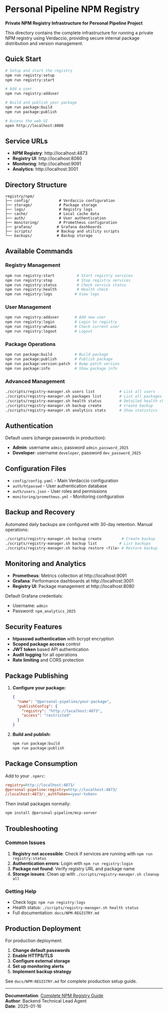 # Personal Pipeline NPM Registry

**Private NPM Registry Infrastructure for Personal Pipeline Project**

This directory contains the complete infrastructure for running a private NPM registry using Verdaccio, providing secure internal package distribution and version management.

## Quick Start

```bash
# Setup and start the registry
npm run registry:setup
npm run registry:start

# Add a user
npm run registry:adduser

# Build and publish your package
npm run package:build
npm run package:publish

# Access the web UI
open http://localhost:8080
```

## Service URLs

- **NPM Registry**: http://localhost:4873
- **Registry UI**: http://localhost:8080  
- **Monitoring**: http://localhost:9091
- **Analytics**: http://localhost:3001

## Directory Structure

```
registry/npm/
├── config/             # Verdaccio configuration
├── storage/            # Package storage
├── logs/               # Registry logs
├── cache/              # Local cache data
├── auth/               # User authentication
├── monitoring/         # Prometheus configuration
├── grafana/           # Grafana dashboards
├── scripts/           # Backup and utility scripts
└── backups/           # Backup storage
```

## Available Commands

### Registry Management
```bash
npm run registry:start          # Start registry services
npm run registry:stop           # Stop registry services
npm run registry:status         # Check service status
npm run registry:health         # Health check
npm run registry:logs          # View logs
```

### User Management
```bash
npm run registry:adduser       # Add new user
npm run registry:login         # Login to registry
npm run registry:whoami        # Check current user
npm run registry:logout        # Logout
```

### Package Operations
```bash
npm run package:build          # Build package
npm run package:publish        # Publish package
npm run package:version:patch  # Bump patch version
npm run package:info           # Show package info
```

### Advanced Management
```bash
./scripts/registry-manager.sh users list           # List all users
./scripts/registry-manager.sh packages list        # List all packages
./scripts/registry-manager.sh health status        # Detailed health check
./scripts/registry-manager.sh backup create        # Create backup
./scripts/registry-manager.sh analytics stats      # Show statistics
```

## Authentication

Default users (change passwords in production):
- **Admin**: username `admin`, password `admin_password_2025`
- **Developer**: username `developer`, password `dev_password_2025`

## Configuration Files

- `config/config.yaml` - Main Verdaccio configuration
- `auth/htpasswd` - User authentication database
- `auth/users.json` - User roles and permissions
- `monitoring/prometheus.yml` - Monitoring configuration

## Backup and Recovery

Automated daily backups are configured with 30-day retention. Manual operations:

```bash
./scripts/registry-manager.sh backup create         # Create backup
./scripts/registry-manager.sh backup list          # List backups
./scripts/registry-manager.sh backup restore <file> # Restore backup
```

## Monitoring and Analytics

- **Prometheus**: Metrics collection at http://localhost:9091
- **Grafana**: Performance dashboards at http://localhost:3001
- **Registry UI**: Package management at http://localhost:8080

Default Grafana credentials:
- Username: `admin`
- Password: `npm_analytics_2025`

## Security Features

- **htpasswd authentication** with bcrypt encryption
- **Scoped package access** control
- **JWT token** based API authentication  
- **Audit logging** for all operations
- **Rate limiting** and CORS protection

## Package Publishing

1. **Configure your package:**
   ```json
   {
     "name": "@personal-pipeline/your-package",
     "publishConfig": {
       "registry": "http://localhost:4873",
       "access": "restricted"
     }
   }
   ```

2. **Build and publish:**
   ```bash
   npm run package:build
   npm run package:publish
   ```

## Package Consumption

Add to your `.npmrc`:
```ini
registry=http://localhost:4873/
@personal-pipeline:registry=http://localhost:4873/
//localhost:4873/:_authToken=<your-token>
```

Then install packages normally:
```bash
npm install @personal-pipeline/mcp-server
```

## Troubleshooting

### Common Issues

1. **Registry not accessible**: Check if services are running with `npm run registry:status`
2. **Authentication errors**: Login with `npm run registry:login`
3. **Package not found**: Verify registry URL and package name
4. **Storage issues**: Clean up with `./scripts/registry-manager.sh cleanup all`

### Getting Help

- Check logs: `npm run registry:logs`
- Health status: `./scripts/registry-manager.sh health status`
- Full documentation: `docs/NPM-REGISTRY.md`

## Production Deployment

For production deployment:

1. **Change default passwords**
2. **Enable HTTPS/TLS**
3. **Configure external storage**
4. **Set up monitoring alerts**
5. **Implement backup strategy**

See `docs/NPM-REGISTRY.md` for complete production setup guide.

---

**Documentation**: [Complete NPM Registry Guide](../docs/NPM-REGISTRY.md)  
**Author**: Backend Technical Lead Agent  
**Date**: 2025-01-16